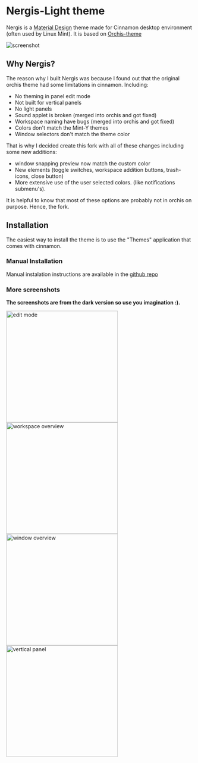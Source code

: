 # Nergis-Light theme

Nergis is a [Material Design](https://material.io) theme made for Cinnamon desktop environment (often used by Linux Mint).
It is based on [Orchis-theme](https://github.com/vinceliuice/Orchis-theme)

![screenshot](/screenshot.png?raw=true)


## Why Nergis?

The reason why I built Nergis was because I found out that the original orchis theme had some limitations in cinnamon. Including:

* No theming in panel edit mode
* Not built for vertical panels
* No light panels
* Sound applet is broken (merged into orchis and got fixed)
* Workspace naming have bugs (merged into orchis and got fixed)
* Colors don't match the Mint-Y themes
* Window selectors don't match the theme color

That is why I decided create this fork with all of these changes including some new additions:

* window snapping preview now match the custom color
* New elements (toggle switches, workspace addition buttons, trash-icons, close button)
* More extensive use of the user selected colors. (like notifications submenu's).

It is helpful to know that most of these options are probably not in orchis on purpose. Hence, the fork.


## Installation

The easiest way to install the theme is to use the "Themes" application that comes with cinnamon.

### Manual Installation

Manual instalation instructions are available in the [github repo](https://github.com/Murat-Karakaya/nergis-theme)


### More screenshots

**The screenshots are from the dark version so use you imagination :).**


<img src="/edit-mode.png?raw=true" alt="edit mode" width="300"/>
<img src="/workspace-overview.png?raw=true" alt="workspace overview" width="300"/>
<img src="/window-overview.png?raw=true" alt="window overview" width="300"/>
<img src="/vertical-panel.png?raw=true" alt="vertical panel" width="300"/>